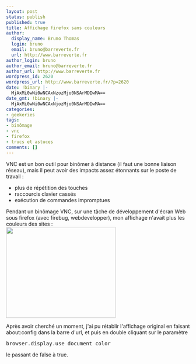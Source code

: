 ```yaml
---
layout: post
status: publish
published: true
title: Affichage firefox sans couleurs
author:
  display_name: Bruno Thomas
  login: bruno
  email: bruno@barreverte.fr
  url: http://www.barreverte.fr
author_login: bruno
author_email: bruno@barreverte.fr
author_url: http://www.barreverte.fr
wordpress_id: 2620
wordpress_url: http://www.barreverte.fr/?p=2620
date: !binary |-
  MjAxMi0wNi0wNCAxNzozMjo0NSArMDIwMA==
date_gmt: !binary |-
  MjAxMi0wNi0wNCAxNjozMjo0NSArMDIwMA==
categories:
- geekeries
tags:
- binômage
- vnc
- firefox
- trucs et astuces
comments: []
---
```

<p>VNC est un bon outil pour binômer à distance (il faut une bonne liaison réseau), mais il peut avoir des impacts assez étonnants sur le poste de travail :</p>
<ul>
<li>plus de répétition des touches</li>
<li>raccourcis clavier cassés</li>
<li>exécution de commandes impromptues</li>
</ul>
<p>Pendant un binômage VNC, sur une tâche de développement d'écran Web sous firefox (avec firebug, webdevelopper), mon affichage n'avait plus les couleurs des sites :<br />
<a href="http://www.barreverte.fr/wp-content/uploads/2012/06/capture_affichage_ff.png"><img src="http://www.barreverte.fr/wp-content/uploads/2012/06/capture_affichage_ff-300x249.png" alt="" title="capture_affichage_ff" width="300" height="249" class="aligncenter size-medium wp-image-2622" /></a></p>
<p>Après avoir cherché un moment, j'ai pu rétablir l'affichage original en faisant about:config dans la barre d'url, et puis en double cliquant sur le paramètre
<pre>browser.display.use_document_color</pre>
<p> le passant de false à true.</p>
